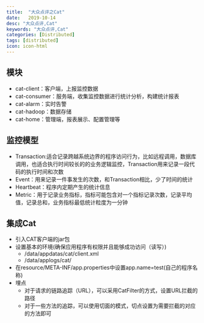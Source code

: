 ```yaml
---
title:  "大众点评之Cat"
date:   2019-10-14
desc: "大众点评,Cat"
keywords: "大众点评,Cat"
categories: [Distributed]
tags: [distributed]
icon: icon-html
---
```


## 模块
- cat-client：客户端，上报监控数据
- cat-consumer：服务端，收集监控数据进行统计分析，构建统计报表
- cat-alarm：实时告警
- cat-hadoop：数据存储
- cat-home：管理端，报表展示、配置管理等

## 监控模型
- Transaction:适合记录跨越系统边界的程序访问行为，比如远程调用，数据库调用，也适合执行时间较长的的业务逻辑监控，Transaction用来记录一段代码的执行时间和次数
- Event：用来记录一件事发生的次数，和Transaction相比，少了时间的统计
- Heartbeat：程序内定期产生的统计信息
- Metric：用于记录业务指标，指标可能包含对一个指标记录次数，记录平均值，记录总和，业务指标最低统计粒度为一分钟

## 集成Cat
- 引入CAT客户端的jar包
- 设置基本的环境(确保应用程序有权限并且能够成功访问（读写）)
    - /data/appdatas/cat/client.xml
    - /data/applogs/cat/
- 在resource/META-INF/app.properties中设置app.name=test(自己的程序名称)
- 埋点
    - 对于请求的链路追踪（URL），可以采用CatFilter的方式，设置URL拦截的路径
    - 对于一些方法的追踪，可以使用切面的模式，切点设置为需要拦截的对应的方法即可